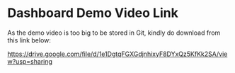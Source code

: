 # Dashboard Demo Video Link

As the demo video is too big to be stored in Git, kindly do download from this link below: 

https://drive.google.com/file/d/1e1DgtqFGXGdjnhixyF8DYxQz5KfKk2SA/view?usp=sharing 
